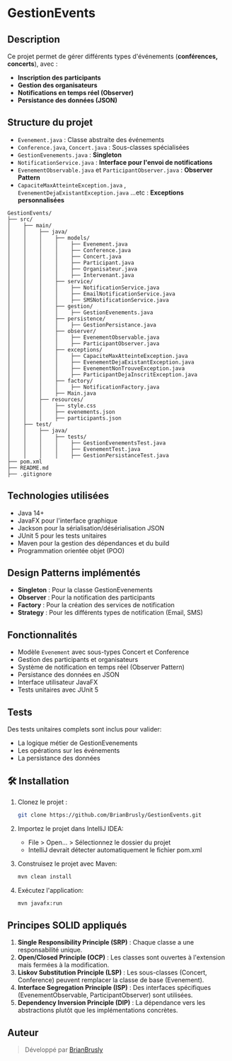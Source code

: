 # GestionEvents

##  Description
Ce projet permet de gérer différents types d'événements (**conférences, concerts**), avec :
- **Inscription des participants**
- **Gestion des organisateurs**
- **Notifications en temps réel (Observer)**
- **Persistance des données (JSON)**

##  Structure du projet
- `Evenement.java` : Classe abstraite des événements
- `Conference.java`, `Concert.java` : Sous-classes spécialisées
- `GestionEvenements.java` : **Singleton**
- `NotificationService.java` : **Interface pour l'envoi de notifications**
- `EvenementObservable.java` et `ParticipantObserver.java` : **Observer Pattern**
- `CapaciteMaxAtteinteException.java` , `EvenementDejaExistantException.java` ...etc : **Exceptions personnalisées**

```
GestionEvents/
├── src/
│    ├── main/
│    │    ├── java/
│    │    │    ├── models/
│    │    │    │    ├── Evenement.java
│    │    │    │    ├── Conference.java
│    │    │    │    ├── Concert.java
│    │    │    │    ├── Participant.java
│    │    │    │    ├── Organisateur.java
│    │    │    │    ├── Intervenant.java
│    │    │    ├── service/
│    │    │    │    ├── NotificationService.java
│    │    │    │    ├── EmailNotificationService.java
│    │    │    │    ├── SMSNotificationService.java
│    │    │    ├── gestion/
│    │    │    │    ├── GestionEvenements.java
│    │    │    ├── persistence/
│    │    │    │    ├── GestionPersistance.java
│    │    │    ├── observer/
│    │    │    │    ├── EvenementObservable.java
│    │    │    │    ├── ParticipantObserver.java
│    │    │    ├── exceptions/
│    │    │    │    ├── CapaciteMaxAtteinteException.java
│    │    │    │    ├── EvenementDejaExistantException.java
│    │    │    │    ├── EvenementNonTrouveException.java
│    │    │    │    ├── ParticipantDejaInscritException.java
│    │    │    ├── factory/
│    │    │    │    ├── NotificationFactory.java
│    │    │    ├── Main.java
│    │    ├── resources/
│    │    │    ├── style.css
│    │    │    ├── evenements.json
│    │    │    ├── participants.json
│    ├── test/
│    │    ├── java/
│    │    │    ├── tests/
│    │    │    │    ├── GestionEvenementsTest.java
│    │    │    │    ├── EvenementTest.java
│    │    │    │    ├── GestionPersistanceTest.java
├── pom.xml
├── README.md
├── .gitignore
```

##  Technologies utilisées

- Java 14+
- JavaFX pour l'interface graphique
- Jackson pour la sérialisation/désérialisation JSON
- JUnit 5 pour les tests unitaires
- Maven pour la gestion des dépendances et du build
- Programmation orientée objet (POO)

##  Design Patterns implémentés

- **Singleton** : Pour la classe GestionEvenements
- **Observer** : Pour la notification des participants
- **Factory** : Pour la création des services de notification
- **Strategy** : Pour les différents types de notification (Email, SMS)

##  Fonctionnalités

-  Modèle `Evenement` avec sous-types Concert et Conference
-  Gestion des participants et organisateurs
-  Système de notification en temps réel (Observer Pattern)
-  Persistance des données en JSON
-  Interface utilisateur JavaFX
-  Tests unitaires avec JUnit 5

##  Tests

Des tests unitaires complets sont inclus pour valider:
- La logique métier de GestionEvenements
- Les opérations sur les événements
- La persistance des données

## 🛠️ Installation

1. Clonez le projet :
   ```sh
   git clone https://github.com/BrianBrusly/GestionEvents.git
   ```

2. Importez le projet dans IntelliJ IDEA:
    - File > Open... > Sélectionnez le dossier du projet
    - IntelliJ devrait détecter automatiquement le fichier pom.xml

3. Construisez le projet avec Maven:
   ```sh
   mvn clean install
   ```

4. Exécutez l'application:
   ```sh
   mvn javafx:run
   ```

##  Principes SOLID appliqués

1. **Single Responsibility Principle (SRP)** : Chaque classe a une responsabilité unique.
2. **Open/Closed Principle (OCP)** : Les classes sont ouvertes à l'extension mais fermées à la modification.
3. **Liskov Substitution Principle (LSP)** : Les sous-classes (Concert, Conference) peuvent remplacer la classe de base (Evenement).
4. **Interface Segregation Principle (ISP)** : Des interfaces spécifiques (EvenementObservable, ParticipantObserver) sont utilisées.
5. **Dependency Inversion Principle (DIP)** : La dépendance vers les abstractions plutôt que les implémentations concrètes.

##  Auteur

> Développé par [BrianBrusly](https://github.com/BrianBrusly)
